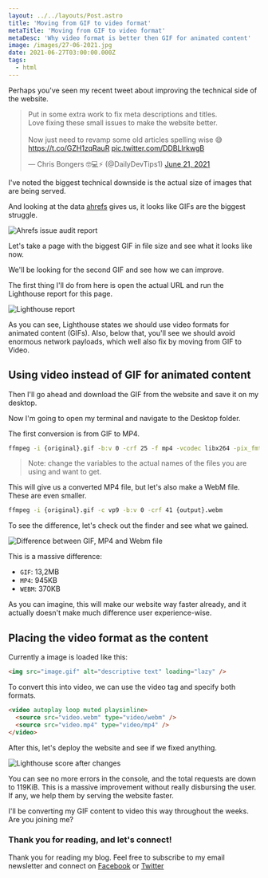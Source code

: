 ```yaml
---
layout: ../../layouts/Post.astro
title: 'Moving from GIF to video format'
metaTitle: 'Moving from GIF to video format'
metaDesc: 'Why video format is better then GIF for animated content'
image: /images/27-06-2021.jpg
date: 2021-06-27T03:00:00.000Z
tags:
  - html
---
```


Perhaps you've seen my recent tweet about improving the technical side of the website.

<blockquote class="twitter-tweet"><p lang="en" dir="ltr">Put in some extra work to fix meta descriptions and titles.<br />Love fixing these small issues to make the website better.<br /><br />Now just need to revamp some old articles spelling wise 😅 <a href="https://t.co/GZH1zqRauR">https://t.co/GZH1zqRauR</a> <a href="https://t.co/DDBLIrkwgB">pic.twitter.com/DDBLIrkwgB</a></p>&mdash; Chris Bongers 🤓💻⚡️ (@DailyDevTips1) <a href="https://twitter.com/DailyDevTips1/status/1406862517142495233?ref_src=twsrc%5Etfw">June 21, 2021</a></blockquote> <script async src="https://platform.twitter.com/widgets.js" charset="utf-8"></script>

I've noted the biggest technical downside is the actual size of images that are being served.

And looking at the data [ahrefs](https://ahrefs.com/) gives us, it looks like GIFs are the biggest struggle.

![Ahrefs issue audit report](https://cdn.hashnode.com/res/hashnode/image/upload/v1624339958594/4v7SPFgi0.png)

Let's take a page with the biggest GIF in file size and see what it looks like now.

We'll be looking for the second GIF and see how we can improve.

The first thing I'll do from here is open the actual URL and run the Lighthouse report for this page.

![Lighthouse report](https://cdn.hashnode.com/res/hashnode/image/upload/v1624340084469/xFFQxFqf4.png)

As you can see, Lighthouse states we should use video formats for animated content (GIFs). Also, below that, you'll see we should avoid enormous network payloads, which well also fix by moving from GIF to Video.

## Using video instead of GIF for animated content

Then I'll go ahead and download the GIF from the website and save it on my desktop.

Now I'm going to open my terminal and navigate to the Desktop folder.

The first conversion is from GIF to MP4.

```bash
ffmpeg -i {original}.gif -b:v 0 -crf 25 -f mp4 -vcodec libx264 -pix_fmt yuv420p {output}.mp4
```

> Note: change the variables to the actual names of the files you are using and want to get.

This will give us a converted MP4 file, but let's also make a WebM file. These are even smaller.

```bash
ffmpeg -i {original}.gif -c vp9 -b:v 0 -crf 41 {output}.webm
```

To see the difference, let's check out the finder and see what we gained.

![Difference between GIF, MP4 and Webm file](https://cdn.hashnode.com/res/hashnode/image/upload/v1624340525598/2G2oc6IGi.png)

This is a massive difference:

- `GIF`: 13,2MB
- `MP4`: 945KB
- `WEBM`: 370KB

As you can imagine, this will make our website way faster already, and it actually doesn't make much difference user experience-wise.

## Placing the video format as the content

Currently a image is loaded like this:

```html
<img src="image.gif" alt="descriptive text" loading="lazy" />
```

To convert this into video, we can use the video tag and specify both formats.

```html
<video autoplay loop muted playsinline>
  <source src="video.webm" type="video/webm" />
  <source src="video.mp4" type="video/mp4" />
</video>
```

After this, let's deploy the website and see if we fixed anything.

![Lighthouse score after changes](https://cdn.hashnode.com/res/hashnode/image/upload/v1624341081549/hqWWB6qrq.png)

You can see no more errors in the console, and the total requests are down to 119KiB.
This is a massive improvement without really disbursing the user. If any, we help them by serving the website faster.

I'll be converting my GIF content to video this way throughout the weeks. Are you joining me?

### Thank you for reading, and let's connect!

Thank you for reading my blog. Feel free to subscribe to my email newsletter and connect on [Facebook](https://www.facebook.com/DailyDevTipsBlog) or [Twitter](https://twitter.com/DailyDevTips1)
